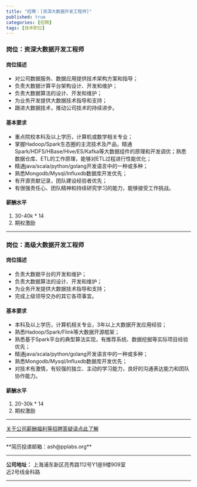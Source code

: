 ```yaml
---
title: "招聘：[资深大数据开发工程师]"
published: true
categories: [招聘]
tags: [技术职位]
---
```



### 岗位：资深大数据开发工程师
#### 岗位描述
- 对公司数据服务、数据应用提供技术架构方案和指导；
- 负责大数据计算平台架构设计、开发和维护；
- 负责大数据算法的设计、开发和维护；
- 为业务开发提供大数据技术指导和支持；
- 跟进大数据技术，推动公司技术的持续进步。

#### 基本要求
- 重点院校本科及以上学历，计算机或数学相关专业；
- 掌握Hadoop/Spark生态圈的主流技术及产品，精通Spark/HDFS/HBase/Hive/ES/Kafka等大数据组件的原理和开发调优；熟悉数据仓库、ETL的工作原理，能够对ETL过程进行性能优化；
- 精通java/scala/python/golang开发语言中的一种或多种；
- 熟悉Mongodb/Mysql/Influxdb数据库开发优先；
- 有开源贡献记录，团队建设经验者优先；
- 有很强责任心、团队精神和持续研究学习的能力，能够接受工作挑战。

#### 薪酬水平
1. 30-40k * 14
2. 期权激励
<hr>

### 岗位：高级大数据开发工程师
#### 岗位描述
- 负责大数据平台的开发和维护；
- 负责大数据算法的设计、开发和维护；
- 为业务开发提供大数据技术指导和支持；
- 完成上级领导交办的其它各项事宜。

#### 基本要求
- 本科及以上学历，计算机相关专业，3年以上大数据开发应用经验；
- 熟悉Hadoop/Spark/Flink等大数据开源框架；
- 熟悉基于Spark平台的典型算法实现，有推荐系统、数据挖掘等实际项目经验优先；
- 精通java/scala/python/golang开发语言中的一种或多种；
- 熟悉Mongodb/Mysql/Influxdb数据库开发优先；
- 对技术有激情，有较强的独立、主动的学习能力，良好的沟通表达能力和团队协作能力。

#### 薪酬水平
1. 20-30k * 14
2. 期权激励
<hr>

[关于公司薪酬福利等招聘答疑请点此了解](http://www.ashma.info/2019/03/01/Q&A-of-hiring/)

<hr>
**简历投递邮箱：ash@pplabs.org**

<hr/>

**公司地址：** 上海浦东新区亮秀路112号Y1座9楼909室<br/>
近2号线金科路<br/>

<hr>
